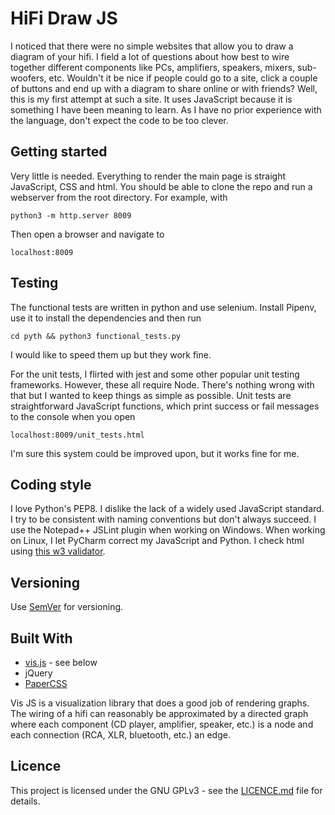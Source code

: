 # HiFi Draw JS
I noticed that there were no simple websites that allow you to draw a diagram of your hifi.  I field a lot of questions about how best to wire together different components like PCs, amplifiers, speakers, mixers, sub-woofers, etc.  Wouldn't it be nice if people could go to a site, click a couple of buttons and end up with a diagram to share online or with friends?  Well, this is my first attempt at such a site.  It uses JavaScript because it is something I have been meaning to learn.  As I have no prior experience with the language, don't expect the code to be too clever.

## Getting started
Very little is needed.  Everything to render the main page is straight JavaScript, CSS and html.  You should be able to clone the repo and run a webserver from the root directory.  For example, with 
    
    python3 -m http.server 8009

Then open a browser and navigate to 

    localhost:8009

## Testing
The functional tests are written in python and use selenium.  Install Pipenv, use it to install the dependencies and then run

    cd pyth && python3 functional_tests.py

I would like to speed them up but they work fine.

For the unit tests, I flirted with jest and some other popular unit testing frameworks.  However, these all require Node.  There's nothing wrong with that but I wanted to keep things as simple as possible.  Unit tests are straightforward JavaScript functions, which print success or fail messages to the console when you open

    localhost:8009/unit_tests.html

I'm sure this system could be improved upon, but it works fine for me.

## Coding style
I love Python's PEP8.  I dislike the lack of a widely used JavaScript standard.  I try to be consistent with naming conventions but don't always succeed.  I use the Notepad++ JSLint plugin when working on Windows.  When working on Linux, I let PyCharm correct my JavaScript and Python.  I check html using [this w3 validator](https://validator.w3.org/nu/#textarea).

## Versioning
Use [SemVer](http://semver.org/) for versioning.

## Built With
* [vis.js](http://visjs.org) - see below
* jQuery
* [PaperCSS](https://www.getpapercss.com)

Vis JS is a visualization library that does a good job of rendering graphs.  The wiring of a hifi can reasonably be approximated by a directed graph where each component (CD player, amplifier, speaker, etc.) is a node and each connection (RCA, XLR, bluetooth, etc.) an edge.

## Licence

This project is licensed under the GNU GPLv3 - see the [LICENCE.md](https://github.com/Iain-S/HiFiDrawJS/blob/master/LICENCE.txt) file for details.
 
